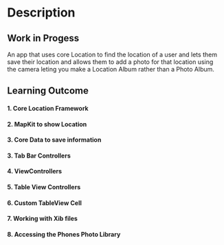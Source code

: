 # Description

## Work in Progess 


An app that uses core Location to find the location of a user and lets them save their location and allows them to add a photo for that location using the camera leting you make a Location Album rather than a Photo Album.



## Learning Outcome

#### 1. Core Location Framework
#### 2. MapKit to show Location
#### 3. Core Data to save information
#### 3. Tab Bar Controllers
#### 4. ViewControllers
#### 5. Table View Controllers
#### 6. Custom TableView Cell
#### 7. Working with Xib files
#### 8. Accessing the Phones Photo Library
